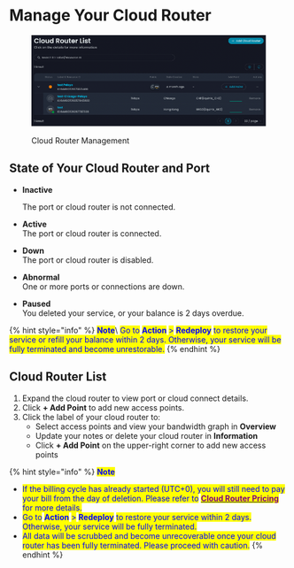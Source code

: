 # Manage Your Cloud Router

<figure><img src="../../../.gitbook/assets/Article_1 (12).jpg" alt=""><figcaption><p>Cloud Router Management</p></figcaption></figure>

## **State of Your Cloud Router and Port**

*   **Inactive**

    The port or cloud router is not connected.
* **Active**\
  The port or cloud router is connected.
* **Down**\
  The port or cloud router is disabled.
* **Abnormal**\
  One or more ports or connections are down.
* **Paused**\
  You deleted your service, or your balance is 2 days overdue.

{% hint style="info" %}
<mark style="color:blue;">**Note**</mark>\ <mark style="color:blue;">Go to</mark> <mark style="color:blue;"></mark><mark style="color:blue;">**Action**</mark> <mark style="color:blue;"></mark><mark style="color:blue;">></mark> <mark style="color:blue;"></mark><mark style="color:blue;">**Redeploy**</mark> <mark style="color:blue;"></mark><mark style="color:blue;">to restore your service or refill your balance within 2 days. Otherwise, your service will be fully terminated and become unrestorable.</mark>
{% endhint %}

&#x20;

## **Cloud Router List**

1. Expand the cloud router to view port or cloud connect details.
2. Click **+ Add Point** to add new access points.
3. Click the label of your cloud router to:
   * Select access points and view your bandwidth graph in **Overview**
   * Update your notes or delete your cloud router in **Information**
   * Click **+ Add Point** on the upper-right corner to add new access points

{% hint style="info" %}
<mark style="color:blue;">**Note**</mark>

* <mark style="color:blue;">If the billing cycle has already started (UTC+0), you will still need to pay your bill from the day of deletion. Please refer to</mark> [<mark style="color:purple;">**Cloud Router Pricing**</mark>](../../../pricing/cloud-networking-pricing/cloud-router-pricing.md) <mark style="color:blue;">for more details.</mark>
* <mark style="color:blue;">Go to</mark> <mark style="color:blue;"></mark><mark style="color:blue;">**Action**</mark> <mark style="color:blue;"></mark><mark style="color:blue;">></mark> <mark style="color:blue;"></mark><mark style="color:blue;">**Redeploy**</mark> <mark style="color:blue;"></mark><mark style="color:blue;">to restore your service within 2 days. Otherwise, your service will be fully terminated.</mark>
* <mark style="color:blue;">All data will be scrubbed and become unrecoverable once your cloud router has been fully terminated. Please proceed with caution.</mark>
{% endhint %}

